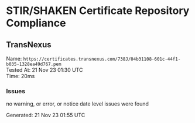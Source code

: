 # STIR/SHAKEN Certificate Repository Compliance

## TransNexus

Name: `https://certificates.transnexus.com/738J/04b31108-601c-44f1-b035-1328ea49d767.pem`\
Tested At: 21 Nov 23 01:30 UTC\
Time: 20ms

### Issues

no warning, or error, or notice date level issues were found

Generated: 21 Nov 23 01:55 UTC